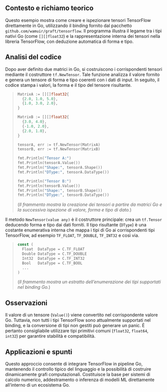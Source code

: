 ## Contesto e richiamo teorico

Questo esempio mostra come creare e ispezionare tensori TensorFlow direttamente in Go, utilizzando il binding fornito dal pacchetto `github.com/wamuir/graft/tensorflow`. Il programma illustra il legame tra i tipi nativi Go (come `[][]float32`) e la rappresentazione interna dei tensori nella libreria TensorFlow, con deduzione automatica di forma e tipo.

## Analisi del codice

Dopo aver definito due matrici in Go, si costruiscono i corrispondenti tensori mediante il costruttore `tf.NewTensor`. Tale funzione analizza il valore fornito e genera un tensore di forma e tipo coerenti con i dati di input. In seguito, il codice stampa i valori, la forma e il tipo del tensore risultante.

> ```go
> MatrixA := [][]float32{
> 	{2.0, 1.0, 5.0},
> 	{1.0, 3.0, 2.0},
> }
> 
> MatrixB := [][]float32{
> 	{3.0, 4.0},
> 	{-1.0, 2.0},
> 	{2.0, 1.0},
> }
> 
> tensorA, err := tf.NewTensor(MatrixA)
> tensorB, err := tf.NewTensor(MatrixB)
> 
> fmt.Println("Tensor A:")
> fmt.Println(tensorA.Value())
> fmt.Println("Shape:", tensorA.Shape())
> fmt.Println("DType:", tensorA.DataType())
> 
> fmt.Println("Tensor B:")
> fmt.Println(tensorB.Value())
> fmt.Println("Shape:", tensorB.Shape())
> fmt.Println("DType:", tensorB.DataType())
> ```
> 
> (*Il frammento mostra la creazione dei tensori a partire da matrici Go e la successiva ispezione di valore, forma e tipo di dato.*)

Il metodo `NewTensor(value any)` è il costruttore principale: crea un `tf.Tensor` deducendo forma e tipo dai dati forniti. Il tipo risultante (`DType`) è una costante enumerativa interna che mappa i tipi di Go ai corrispondenti tipi TensorFlow, ad esempio `TF_FLOAT`, `TF_DOUBLE`, `TF_INT32` e così via.

> ```go
> const (
> 	Float  DataType = C.TF_FLOAT
> 	Double DataType = C.TF_DOUBLE
> 	Int32  DataType = C.TF_INT32
> 	Bool   DataType = C.TF_BOOL
> 	...
> )
> ```
> 
> (*Il frammento mostra un estratto dell’enumerazione dei tipi supportati nel binding Go.*)

## Osservazioni

Il valore di un tensore (`Value()`) viene convertito nel corrispondente valore Go. Tuttavia, non tutti i tipi TensorFlow sono attualmente supportati nel binding, e la conversione di tipi non gestiti può generare un panic. È pertanto consigliabile utilizzare tipi primitivi comuni (`float32`, `float64`, `int32`) per garantire stabilità e compatibilità.

## Applicazioni e spunti

Questo approccio consente di integrare TensorFlow in pipeline Go, mantenendo il controllo tipico del linguaggio e la possibilità di costruire dinamicamente grafi computazionali. Costituisce la base per sistemi di calcolo numerico, addestramento o inferenza di modelli ML direttamente all’interno di un ecosistema Go.
